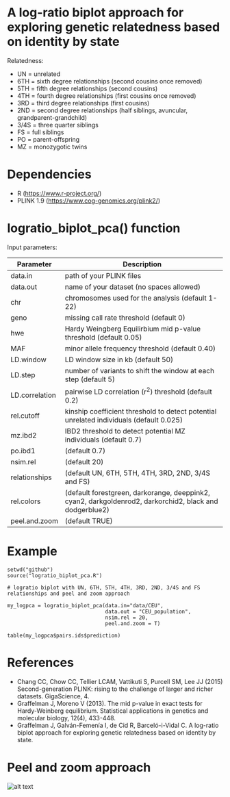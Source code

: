 # A log-ratio biplot approach for exploring genetic relatedness based on identity by state

Relatedness:

- UN = unrelated
- 6TH = sixth degree relationships (second cousins once removed)
- 5TH = fifth degree relationships (second cousins)
- 4TH = fourth degree relationships (first cousins once removed)
- 3RD = third degree relationships (first cousins)
- 2ND = second degree relationships (half siblings, avuncular, grandparent-grandchild)
- 3/4S = three quarter siblings
- FS = full siblings
- PO = parent-offspring
- MZ = monozygotic twins

# Dependencies

- R (https://www.r-project.org/)
- PLINK 1.9 (https://www.cog-genomics.org/plink2/)

# logratio_biplot_pca() function

Input parameters:

| Parameter  | Description |
| ------------- | ------------- |
| data.in  | path of your PLINK files   |
| data.out  |  name of your dataset (no spaces allowed)  |
| chr  | chromosomes used for the analysis (default 1-22)  |
| geno  | missing call rate threshold (default 0) |
| hwe  | Hardy Weingberg Equilirbium mid p-value threshold (default 0.05)  |
| MAF  | minor allele frequency threshold (default 0.40)  |
| LD.window  | LD window size in kb (default 50) |
| LD.step  | number of variants to shift the window at each step (default 5)  |
| LD.correlation  | pairwise LD correlation (r<sup>2</sup>) threshold (default 0.2)  |
| rel.cutoff  | kinship coefficient threshold to detect potential unrelated individuals (default 0.025)  |
| mz.ibd2  | IBD2 threshold to detect potential MZ individuals (default 0.7)  |
| po.ibd1  | (default 0.7)  |
| nsim.rel | (default 20)  |
| relationships  | (default UN, 6TH, 5TH, 4TH, 3RD, 2ND, 3/4S and FS)  |
| rel.colors  | (default forestgreen, darkorange, deeppink2, cyan2, darkgoldenrod2, darkorchid2, black and dodgerblue2)  |
| peel.and.zoom  | (default TRUE) |

# Example

```
setwd("github")
source("logratio_biplot_pca.R")

# logratio biplot with UN, 6TH, 5TH, 4TH, 3RD, 2ND, 3/4S and FS relationships and peel and zoom approach

my_logpca = logratio_biplot_pca(data.in="data/CEU",
                                data.out = "CEU_population",
                                nsim.rel = 20,
                                peel.and.zoom = T)

table(my_logpca$pairs.ids$prediction)
```


# References

- Chang CC, Chow CC, Tellier LCAM, Vattikuti S, Purcell SM, Lee JJ (2015) Second-generation PLINK: rising to the challenge of larger and richer datasets. GigaScience, 4.
- Graffelman J, Moreno V (2013). The mid p-value in exact tests for Hardy-Weinberg equilibrium. Statistical applications in genetics and molecular biology, 12(4), 433-448.
- Graffelman J, Galván-Femenía I, de Cid R, Barceló-i-Vidal C. A log-ratio biplot approach for exploring genetic relatedness based on identity by state. 

# Peel and zoom approach

![alt text](https://github.com/ivangalvan/logratio_biplot_pca/blob/master/plots/CEU_population_logratio_biplot_pca_peel_and_zoom.png)

